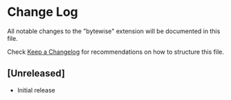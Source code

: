 # Change Log

All notable changes to the "bytewise" extension will be documented in this file.

Check [Keep a Changelog](http://keepachangelog.com/) for recommendations on how to structure this file.

## [Unreleased]

- Initial release